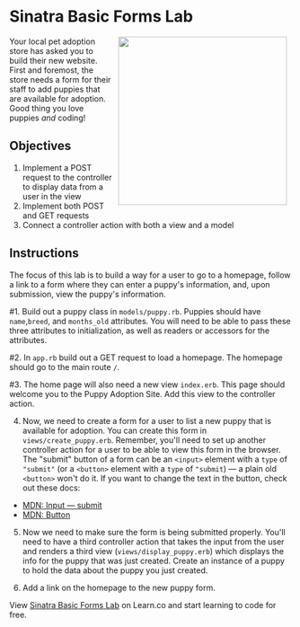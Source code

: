# Sinatra Basic Forms Lab

<img src="https://s3.amazonaws.com/learn-verified/puppies.gif" hspace="10" align="right" width="300">

Your local pet adoption store has asked you to build their new website. First
and foremost, the store needs a form for their staff to add puppies that are
available for adoption. Good thing you love puppies _and_ coding!

## Objectives

1. Implement a POST request to the controller to display data from a user in
   the view
2. Implement both POST and GET requests
3. Connect a controller action with both a view and a model

## Instructions

The focus of this lab is to build a way for a user to go to a homepage,
follow a link to a form where they can enter a puppy's information, and, upon
submission, view the puppy's information.

#1. Build out a puppy class in `models/puppy.rb`. Puppies should have `name`,`breed`, and `months_old` attributes. You will need to be able to pass these three attributes to initialization, as well as readers or accessors for the attributes.

#2. In `app.rb` build out a GET request to load a homepage. The homepage should go to the main route `/`.

#3. The home page will also need a new view `index.erb`. This page should welcome you to the Puppy Adoption Site. Add this view to the controller action.

4. Now, we need to create a form for a user to list a new puppy that is available for adoption. You can create this form in `views/create_puppy.erb`. Remember, you'll need to set up another controller action for a user to be able to view this form in the browser. The "submit" button of a form can be an `<input>` element with a `type` of `"submit"` (or a `<button>` element with a `type` of `"submit`) — a plain old `<button>` won't do it. If you want to change the text in the button, check out these docs:

- [MDN: Input — submit](https://developer.mozilla.org/en-US/docs/Web/HTML/Element/input/submit)
- [MDN: Button](https://developer.mozilla.org/en-US/docs/Web/HTML/Element/input/button)

5. Now we need to make sure the form is being submitted properly. You'll need
   to have a third controller action that takes the input from the user and
   renders a third view (`views/display_puppy.erb`) which displays the info for
   the puppy that was just created. Create an instance of a puppy to hold the data about the puppy you just created.

6. Add a link on the homepage to the new puppy form.

<p class='util--hide'>View <a href='https://learn.co/lessons/sinatra-basic-forms-lab'>Sinatra Basic Forms Lab</a> on Learn.co and start learning to code for free.</p>
